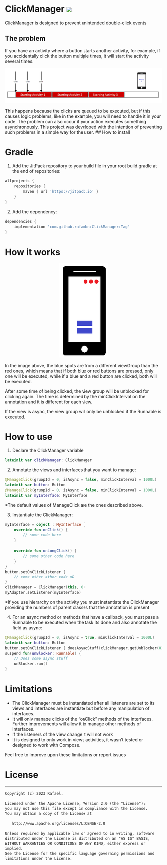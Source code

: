 # ClickManager [![](https://jitpack.io/v/rafambn/ClickManager.svg)](https://jitpack.io/#rafambn/ClickManager)
ClickManager is designed to prevent unintended double-click events
## The problem
If you have an activity where a button starts another activity, for example, if you accidentally click the button multiple times, it will start the activity several times.
<p align="center"><img src="https://github.com/rafambn/ClickManager/blob/master/arts/startActivity.png" /></p>
This happens because the clicks are queued to be executed, but if this causes logic problems, like in the example, you will need to handle it in your code. The problem can also occur if your action executes something asynchronously. This project was developed with the intention of preventing such problems in a simple way for the user.
## How to install

# Gradle
1. Add the JitPack repository to your build file in your root build.gradle at the end of repositories:
```groovy
allprojects {
	repositories {
		maven { url 'https://jitpack.io' }
	}
}
```
2. Add the dependency:
```groovy
dependencies {
	implementation 'com.github.rafambn:ClickManager:Tag'
}
```
# How it works
<p align="center"><img src="https://github.com/rafambn/ClickManager/blob/master/arts/viewGroups.png" /></p>
In the image above, the blue spots are from a different viewGroup than the red ones, which means that if both blue or red buttons are pressed, only one will be executed, while if a blue and a red button are clicked, both will be executed.

After some time of being clicked, the view group will be unblocked for clicking again. The time is determined by the minClickInterval on the annotation and it is different for each view.

If the view is async, the view group will only be unblocked if the Runnable is executed.

# How to use
1. Declare the ClickManager variable:
```kotlin
lateinit var clickManager: ClickManager
```
2. Annotate the views and interfaces that you want to manage:
```kotlin
@ManageClick(gruopId = 0, isAsync = false, minClickInterval = 1000L)
lateinit var button: Button
@ManageClick(gruopId = 0, isAsync = false, minClickInterval = 1000L)
lateinit var myInterface: MyInterface
```
 *The default values of ManageClick are the ones described above.
  
3. Instantiate the ClickManager:
```kotlin
myInterface = object : MyInterface {
	override fun onClick() {
		// some code here
	}

	override fun onLongClick() {
		// some other code here
	}
}
button.setOnClickListener { 
	// some other other code xD
}
clickManager = ClickManager(this, 0)
myAdapter.setListener(myInterface)
```
 *If you use hierarchy on the activity you must instantiate the ClickManager providing the numbers of parent classes that the annotation is present

4. For an async method or methods that have a callback, you must pass a Runnable to be executed when the task its done and also annotate the field as async:
```kotlin
@ManageClick(gruopId = 0, isAsync = true, minClickInterval = 1000L)
lateinit var button: Button
button.setOnClickListener { doesAsyncStuff(clickManager.getUnblocker(0)) }
suspend fun(unBlocker: Runnable) {
	// Does some async stuff
	unBlocker.run()
}
```
# Limitations
- The ClickManager must be instantiated after all listeners are set to its views and interfaces are instantiate but before any manipulation of interfaces.
- It will only manage clicks of the “onClick” methods of the interfaces. Further improvements will allow it to manage other methods of interfaces.
- If the listeners of the view change it will not work
- It is designed to only work in views activities, it wasn’t tested or designed to work with Compose.

Feel free to improve upon these limitations or report issues

# License
-------
    Copyright (c) 2023 Rafael.
    
    Licensed under the Apache License, Version 2.0 (the "License");
    you may not use this file except in compliance with the License.
    You may obtain a copy of the License at

       http://www.apache.org/licenses/LICENSE-2.0

    Unless required by applicable law or agreed to in writing, software
    distributed under the License is distributed on an "AS IS" BASIS,
    WITHOUT WARRANTIES OR CONDITIONS OF ANY KIND, either express or implied.
    See the License for the specific language governing permissions and
    limitations under the License.

   
